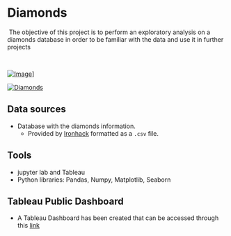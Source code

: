#  Diamonds 
​
The objective of this project is to perform an exploratory analysis on a diamonds database in order to be familiar with the data and use it in further projects

​

[![Image](https://www.closerweekly.com/wp-content/uploads/2018/12/marilyn-monroe-pic.jpg?w=817&resize=817%2C600)](https://www.youtube.com/watch?v=2W-nmKpbTr8/0.jpg)]



[![Diamonds](https://www.youtube.com/watch?v=2W-nmKpbTr8/0.jpg)](https://www.youtube.com/watch?v=2W-nmKpbTr8/0.jpg)

## Data sources 
 - Database with the diamonds information.
    - Provided by [Ironhack](http://www.potacho.com/files/ironhack/diamonds_train.csv) formatted as a `.csv` file.

## Tools
- jupyter lab and Tableau
- Python libraries: Pandas, Numpy, Matplotlib, Seaborn
 
## Tableau Public Dashboard
- A Tableau Dashboard has been created that can be accessed through this [link](https://public.tableau.com/profile/david.gozalo#!/vizhome/ExploratoryAnalysis_15961337532230/Damonds?publish=yes)





 
